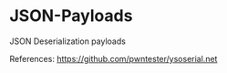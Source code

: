 # JSON-Payloads
JSON Deserialization payloads

References:
https://github.com/pwntester/ysoserial.net

